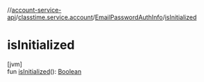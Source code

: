 //[account-service-api](../../../index.md)/[classtime.service.account](../index.md)/[EmailPasswordAuthInfo](index.md)/[isInitialized](is-initialized.md)

# isInitialized

[jvm]\
fun [isInitialized](is-initialized.md)(): [Boolean](https://kotlinlang.org/api/latest/jvm/stdlib/kotlin/-boolean/index.html)

